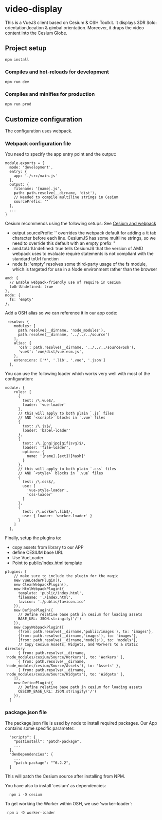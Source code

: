 # video-display
This is a VueJS client based on Cesium & OSH Toolkit. It displays 3DR Solo: orientation,location & gimbal orientation.
Moreover, it draps the video content into the Cesium Globe.
 
## Project setup
```
npm install
```

### Compiles and hot-reloads for development
```
npm run dev 
```

### Compiles and minifies for production
```
npm run prod
```

## Customize configuration
The configuration uses webpack. 
### Webpack configuration file
You need to specify the app entry point and the output:
```shell script
module.exports = {
  mode: 'development',
  entry: {
    app: './src/main.js'
  },
  output: {
    filename: '[name].js',
    path: path.resolve(__dirname, 'dist'),
    // Needed to compile multiline strings in Cesium
    sourcePrefix: ''
  },
  ...
}
```
Cesium recommends using the following setups:
See [Cesium and webpack](https://cesium.com/docs/tutorials/cesium-and-webpack/)
- output.sourcePrefix: '' overrides the webpack default for adding a \t tab character before each line. CesiumJS has some multiline strings, so we need to override this default with an empty prefix ''
- amd.toUrlUndefined: true tells CesiumJS that the version of AMD webpack uses to evaluate require statements is not compliant with the standard toUrl function
- node.fs: 'empty' resolves some third-party usage of the fs module, which is targeted for use in a Node environment rather than the browser
```shell script
amd: {
  // Enable webpack-friendly use of require in Cesium
  toUrlUndefined: true
},
node: {
  fs: 'empty'
},
```

Add a OSH  alias so we can reference it in our app code:
```shell script
 resolve: {
    modules: [
      path.resolve(__dirname, 'node_modules'),
      path.resolve(__dirname, '../../../source')
    ],
    alias: {
      'osh': path.resolve(__dirname, '../../../source/osh'),
      'vue$': 'vue/dist/vue.esm.js',
    },
    extensions: ['*', '.lib', '.vue', '.json']
  },
```

You can use the following loader which works very well with most of the configuration:
```shell script
module: {
    rules: [
      {
        test: /\.vue$/,
        loader: 'vue-loader'
      },
      // this will apply to both plain `.js` files
      // AND `<script>` blocks in `.vue` files
      {
        test: /\.js$/,
        loader: 'babel-loader'
      },
      {
        test: /\.(png|jpg|gif|svg)$/,
        loader: 'file-loader',
        options: {
          name: '[name].[ext]?[hash]'
        }
      },
      // this will apply to both plain `.css` files
      // AND `<style>` blocks in `.vue` files
      {
        test: /\.css$/,
        use: [
          'vue-style-loader',
          'css-loader'
        ]
      },
      {
        test: /\.worker\.lib$/,
        use: { loader: 'worker-loader' }
      }
    ]
  },
```

Finally, setup the plugins to:
- copy assets from library to our APP
- define CESIUM base URL
- Use VueLoader
- Point to public/index.html template

```shell script
plugins: [
    // make sure to include the plugin for the magic
    new VueLoaderPlugin(),
    new CleanWebpackPlugin(),
    new HtmlWebpackPlugin({
      template: 'public/index.html',
      filename: './index.html',
      favicon: './public/favicon.ico'
    }),
    new DefinePlugin({
      // Define relative base path in cesium for loading assets
      BASE_URL: JSON.stringify('/')
    }),
    new CopyWebpackPlugin([
      {from: path.resolve(__dirname,'public/images'), to: 'images'},
      {from: path.resolve(__dirname,'images'), to: 'images'},
      {from: path.resolve(__dirname,'models'), to: 'models'},
      // Copy Cesium Assets, Widgets, and Workers to a static directory
      { from: path.resolve(__dirname, 'node_modules/cesium/Source/Workers'), to: 'Workers' },
      { from: path.resolve(__dirname, 'node_modules/cesium/Source/Assets'), to: 'Assets' },
      { from: path.resolve(__dirname, 'node_modules/cesium/Source/Widgets'), to: 'Widgets' },
    ]),
    new DefinePlugin({
      // Define relative base path in cesium for loading assets
      CESIUM_BASE_URL: JSON.stringify('/')
    }),
  ]
```
### package.json file

The package.json file is used by node to install required packages. Our App contains some specific parameter:

```shell script
  "scripts": {
    "postinstall": "patch-package",
    ...
  },
  "devDependencies": {
    ...
    "patch-package": "^6.2.2",
  }
```

This will patch the Cesium source after installing from NPM.

You have also to install 'cesium' as dependencies:
```shell script
  npm i -D cesium
```
To get working the Worker within OSH, we use 'worker-loader':
```shell script
 npm i -D worker-loader
```
